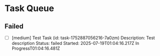 # Task Queue


## Failed

- [ ] [medium] Test Task (id: task-1752887056216-7a0zm)
  Description: Test description
  Status: failed
  Started: 2025-07-19T01:04:16.217Z
  In ProgressT01:04:16.481Z
